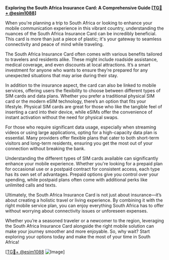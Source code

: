 **Exploring the South Africa Insurance Card: A Comprehensive Guide [[TG💪+ @esim1088](https://t.me/s/esim1088)]**

When you're planning a trip to South Africa or looking to enhance your mobile communication experience in this vibrant country, understanding the nuances of the South Africa Insurance Card can be incredibly beneficial. This card is more than just a piece of plastic; it's your gateway to seamless connectivity and peace of mind while traveling.

The South Africa Insurance Card often comes with various benefits tailored to travelers and residents alike. These might include roadside assistance, medical coverage, and even discounts at local attractions. It’s a smart investment for anyone who wants to ensure they’re prepared for any unexpected situations that may arise during their stay.

In addition to the insurance aspect, the card can also be linked to mobile services, offering users the flexibility to choose between different types of SIM cards and data plans. Whether you prefer a traditional physical SIM card or the modern eSIM technology, there’s an option that fits your lifestyle. Physical SIM cards are great for those who like the tangible feel of inserting a card into their device, while eSIMs offer the convenience of instant activation without the need for physical swaps.

For those who require significant data usage, especially when streaming videos or using large applications, opting for a high-capacity data plan is essential. Many providers offer flexible plans that cater to both short-term visitors and long-term residents, ensuring you get the most out of your connection without breaking the bank.

Understanding the different types of SIM cards available can significantly enhance your mobile experience. Whether you're looking for a prepaid plan for occasional use or a postpaid contract for consistent access, each type has its own set of advantages. Prepaid options give you control over your spending, while postpaid plans often come with additional perks like unlimited calls and texts.

Ultimately, the South Africa Insurance Card is not just about insurance—it’s about creating a holistic travel or living experience. By combining it with the right mobile service plan, you can enjoy everything South Africa has to offer without worrying about connectivity issues or unforeseen expenses.

Whether you’re a seasoned traveler or a newcomer to the region, leveraging the South Africa Insurance Card alongside the right mobile solution can make your journey smoother and more enjoyable. So, why wait? Start exploring your options today and make the most of your time in South Africa!

[[TG💪+ @esim1088](https://t.me/s/esim1088) ![Image](https://i.postimg.cc/Y0z9fWf4/image.png)]